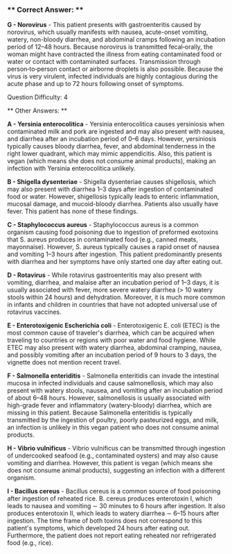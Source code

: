 ### ** Correct Answer: **

**G - Norovirus** - This patient presents with gastroenteritis caused by norovirus, which usually manifests with nausea, acute-onset vomiting, watery, non-bloody diarrhea, and abdominal cramps following an incubation period of 12–48 hours. Because norovirus is transmitted fecal‑orally, the woman might have contracted the illness from eating contaminated food or water or contact with contaminated surfaces. Transmission through person‑to‑person contact or airborne droplets is also possible. Because the virus is very virulent, infected individuals are highly contagious during the acute phase and up to 72 hours following onset of symptoms.

Question Difficulty: 4

** Other Answers: **

**A - Yersinia enterocolitica** - Yersinia enterocolitica causes yersiniosis when contaminated milk and pork are ingested and may also present with nausea, and diarrhea after an incubation period of 0–6 days. However, yersiniosis typically causes bloody diarrhea, fever, and abdominal tenderness in the right lower quadrant, which may mimic appendicitis. Also, this patient is vegan (which means she does not consume animal products), making an infection with Yersinia enterocolitica unlikely.

**B - Shigella dysenteriae** - Shigella dysenteriae causes shigellosis, which may also present with diarrhea 1–3 days after ingestion of contaminated food or water. However, shigellosis typically leads to enteric inflammation, mucosal damage, and mucoid-bloody diarrhea. Patients also usually have fever. This patient has none of these findings.

**C - Staphylococcus aureus** - Staphylococcus aureus is a common organism causing food poisoning due to ingestion of preformed exotoxins that S. aureus produces in contaminated food (e.g., canned meats, mayonnaise). However, S. aureus typically causes a rapid onset of nausea and vomiting 1–3 hours after ingestion. This patient predominantly presents with diarrhea and her symptoms have only started one day after eating out.

**D - Rotavirus** - While rotavirus gastroenteritis may also present with vomiting, diarrhea, and malaise after an incubation period of 1–3 days, it is usually associated with fever, more severe watery diarrhea (> 10 watery stools within 24 hours) and dehydration. Moreover, it is much more common in infants and children in countries that have not adopted universal use of rotavirus vaccines.

**E - Enterotoxigenic Escherichia coli** - Enterotoxigenic E. coli (ETEC) is the most common cause of traveler's diarrhea, which can be acquired when traveling to countries or regions with poor water and food hygiene. While ETEC may also present with watery diarrhea, abdominal cramping, nausea, and possibly vomiting after an incubation period of 9 hours to 3 days, the vignette does not mention recent travel.

**F - Salmonella enteriditis** - Salmonella enteritidis can invade the intestinal mucosa in infected individuals and cause salmonellosis, which may also present with watery stools, nausea, and vomiting after an incubation period of about 6–48 hours. However, salmonellosis is usually associated with high-grade fever and inflammatory (watery-bloody) diarrhea, which are missing in this patient. Because Salmonella enteritidis is typically transmitted by the ingestion of poultry, poorly pasteurized eggs, and milk, an infection is unlikely in this vegan patient who does not consume animal products.

**H - Vibrio vulnificus** - Vibrio vulnificus can be transmitted through ingestion of undercooked seafood (e.g., contaminated oysters) and may also cause vomiting and diarrhea. However, this patient is vegan (which means she does not consume animal products), suggesting an infection with a different organism.

**I - Bacillus cereus** - Bacillus cereus is a common source of food poisoning after ingestion of reheated rice. B. cereus produces enterotoxin I, which leads to nausea and vomiting ∼ 30 minutes to 6 hours after ingestion. It also produces enterotoxin II, which leads to watery diarrhea ∼ 6–15 hours after ingestion. The time frame of both toxins does not correspond to this patient's symptoms, which developed 24 hours after eating out. Furthermore, the patient does not report eating reheated nor refrigerated food (e.g., rice).

